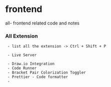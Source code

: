 # frontend
all- frontend related code and notes


### All Extension 

     - list all the extension -> Ctrl + Shift + P

     - Live Server

     - Draw.io Integration
     - Code Runner
     - Bracket Pair Colorization Toggler
     - Prettier - Code formatter
     -
     
          


